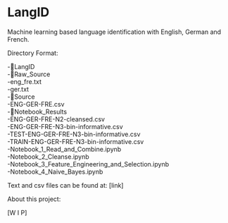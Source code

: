 # LangID
Machine learning based language identification with English, German and French.

Directory Format:

-📂LangID  
 -📁Raw_Source  
  -eng_fre.txt  
  -ger.txt  
 -📁Source  
  -ENG-GER-FRE.csv  
 -📁Notebook_Results  
  -ENG-GER-FRE-N2-cleansed.csv  
  -ENG-GER-FRE-N3-bin-informative.csv  
  -TEST-ENG-GER-FRE-N3-bin-informative.csv  
  -TRAIN-ENG-GER-FRE-N3-bin-informative.csv  
 -Notebook_1_Read_and_Combine.ipynb  
 -Notebook_2_Cleanse.ipynb  
 -Notebook_3_Feature_Engineering_and_Selection.ipynb  
 -Notebook_4_Naive_Bayes.ipynb  
   
  
Text and csv files can be found at: [link]

About this project:

[W I P]

